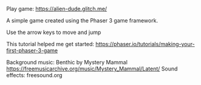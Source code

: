 Play game: https://alien-dude.glitch.me/

A simple game created using the Phaser 3 game framework.

Use the arrow keys to move and jump

This tutorial helped me get started: https://phaser.io/tutorials/making-your-first-phaser-3-game

Background music: Benthic by Mystery Mammal https://freemusicarchive.org/music/Mystery_Mammal/Latent/
Sound effects: freesound.org
